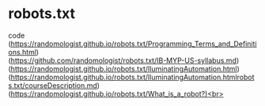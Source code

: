 # robots.txt
code
(https://randomologist.github.io/robots.txt/Programming_Terms_and_Definitions.html)<br>
(https://github.com/randomologist/robots.txt/IB-MYP-US-syllabus.md)<br>
(https://randomologist.github.io/robots.txt/IluminatingAutomation.html)<br>
(https://randomologist.github.io/robots.txt/IluminatingAutomation.htmlrobots.txt/courseDescription.md)<br>
(https://randomologist.github.io/robots.txt/What_is_a_robot?)<br>

